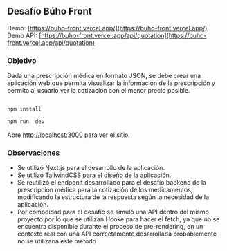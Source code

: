 ## Desafío Búho Front

Demo: [https://buho-front.vercel.app/](https://buho-front.vercel.app/)
Demo API: [https://buho-front.vercel.app/api/quotation](https://buho-front.vercel.app/api/quotation)

### Objetivo

Dada una prescripción médica en formato JSON, se debe crear una aplicación web que permita visualizar la información de la prescripción y permita al usuario ver la cotización con el menor precio posible.
  

```bash

npm install

npm run  dev

```

Abre [http://localhost:3000](http://localhost:3000) para ver el sitio.

### Observaciones

- Se utilizó Next.js para el desarrollo de la aplicación.
- Se utilizó TailwindCSS para el diseño de la aplicación.
- Se reutilizó él endponit desarrollado para el desafío backend de la prescripción médica para la cotización de los medicamentos, modificando la estructura de la respuesta según la necesidad de la aplicación.
- Por comodidad para el desafío se simuló una API dentro del mismo proyecto por lo que se utilizan Hooke para hacer el fetch, ya que no se encuentra disponible durante el proceso de pre-rendering, en un contexto real con una API correctamente desarrollada probablemente no se utilizaría este método
